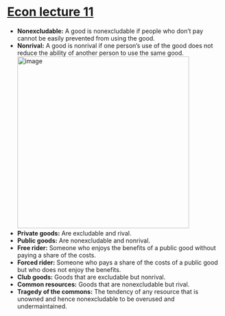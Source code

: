 # [Econ lecture 11](https://github.com/Khair9/Year-2-CompSci-Notes/blob/main/Econ/econ.md) 
- **Nonexcludable:** A good is nonexcludable if people who don’t pay cannot be easily prevented from using the good.
- **Nonrival:** A good is nonrival if one person’s use of the good does not reduce the ability of another person to use the same good.
  <img width="400" alt="image" src="https://github.com/user-attachments/assets/6398f551-bf53-4789-9bd5-00797368b22e" />
 - **Private goods:** Are excludable and rival.
- **Public goods:** Are nonexcludable and nonrival.
- **Free rider:** Someone who enjoys the benefits of a public good without paying a share of the costs.
- **Forced rider:** Someone who pays a share of the costs of a public good but who does not enjoy the benefits.
- **Club goods:** Goods that are excludable but nonrival.
- **Common resources:** Goods that are nonexcludable but rival.
- **Tragedy of the commons:** The tendency of any resource that is unowned and hence nonexcludable to be overused and undermaintained.

